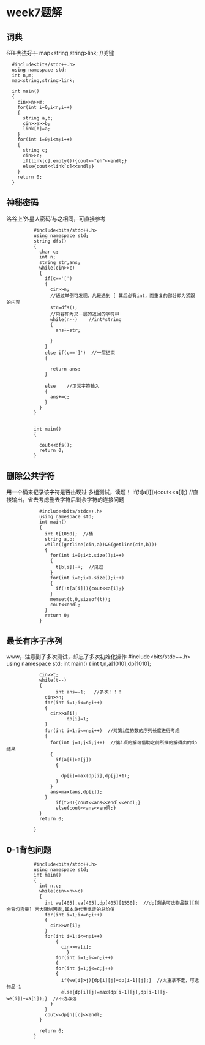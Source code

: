 # week7题解
## 词典
~~STL大法好！~~
      map<string,string>link;  //关键
      
      #include<bits/stdc++.h>
      using namespace std;
      int n,m;
      map<string,string>link;  
      
      int main()
      {
        cin>>n>>m;
        for(int i=0;i<n;i++)
        {
          string a,b;
          cin>>a>>b;
          link[b]=a;
        }
        for(int i=0;i<m;i++)
        {
          string c;
          cin>>c;
          if(link[c].empty()){cout<<"eh"<<endl;}
          else{cout<<link[c]<<endl;}
        }
        return 0;
      }    
        
## 神秘密码
~~洛谷上‘外星人密码’与之相同，可直接参考~~

              #include<bits/stdc++.h>
              using namespace std;
              string dfs()
              {
                char c;
                int n;
                string str,ans;
                while(cin>>c)
                {
                  if(c=='[')    
                  {
                    cin>>n;      
                    //通过举例可发现，凡是遇到 [ 其后必有int，而重复的部分即为紧跟的内容
                    str=dfs();    
                    //内容即为又一层的返回的字符串
                    while(n--)    //int*string
                    {
                      ans+=str;

                    }
                  }
                  else if(c==']')  //一层结束
                  {

                    return ans;
                  }

                  else    //正常字符输入
                  {
                    ans+=c;	
                  }
                }
              }


              int main()
              {

                cout<<dfs();
                return 0;
              }

## 删除公共字符
~~用一个桶来记录该字符是否出现过~~
多组测试，读题！
if(!t[a[i]]){cout<<a[i];}   //直接输出，省去考虑删去字符后剩余字符的连接问题

                #include<bits/stdc++.h>
                using namespace std;
                int main()
                {
                  int t[1050];  //桶
                  string a,b;
                  while((getline(cin,a))&&(getline(cin,b)))   
                  {
                    for(int i=0;i<b.size();i++)
                    {
                      t[b[i]]++;  //见过
                    }
                    for(int i=0;i<a.size();i++)
                    {
                      if(!t[a[i]]){cout<<a[i];}   
                    }
                    memset(t,0,sizeof(t));
                    cout<<endl;
                  }
                  return 0;
                }

## 最长有序子序列
~~www，注意到了多次测试，却忘了多次初始化操作~~
              #include<bits/stdc++.h>
              using namespace std;
              int main()
              {
                int t,n,a[1010],dp[1010];

                cin>>t;
                while(t--)
                {
                      int ans=-1;   //多次！！！
                  cin>>n;
                  for(int i=1;i<=n;i++)
                  {
                    cin>>a[i];
                          dp[i]=1;
                  }
                  for(int i=1;i<=n;i++)  //对第i位的数的序列长度进行考虑
                  {
                    for(int j=1;j<i;j++)  //第i项的解可借助之前所推的解得出的dp结果
                    {
                      if(a[i]>a[j])
                      {

                        dp[i]=max(dp[i],dp[j]+1);
                      }
                    }
                    ans=max(ans,dp[i]);
                  }
                      if(t>0){cout<<ans<<endl<<endl;}
                      else{cout<<ans<<endl;}
                }
                return 0;

              }

## 0-1背包问题
              #include<bits/stdc++.h>
              using namespace std;
              int main()
              {
                int n,c;
                while(cin>>n>>c)
                {
                  int we[405],va[405],dp[405][1550];  //dp[剩余可选物品数][剩余背包容量] 两大限制因素,其本身代表拿走的总价值
                  for(int i=1;i<=n;i++)
                  {
                    cin>>we[i];
                  }
                  for(int i=1;i<=n;i++)
                      {
                        cin>>va[i];
                          }
                      for(int i=1;i<=n;i++)
                      {
                      for(int j=1;j<=c;j++)
                      {
                        if(we[i]>j){dp[i][j]=dp[i-1][j];}  //太重拿不走，可选物品-1
                        else{dp[i][j]=max(dp[i-1][j],dp[i-1][j-we[i]]+va[i]);}  //不选与选
                    }
                  }
                  cout<<dp[n][c]<<endl;
                }

                return 0;
              }
